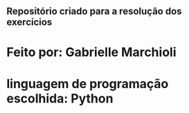 ## Repositório criado para a resolução dos exercícios

# Feito por: Gabrielle Marchioli

# linguagem de programação escolhida: Python
